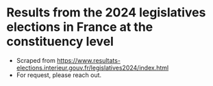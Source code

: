 
<!-- README.md is generated from README.Rmd. Please edit that file -->

# Results from the 2024 legislatives elections in France at the constituency level

- Scraped from
  <https://www.resultats-elections.interieur.gouv.fr/legislatives2024/index.html>
- For request, please reach out.

